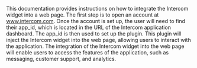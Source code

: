 This documentation provides instructions on how to integrate the Intercom widget into a web page. The first step is to open an account at www.intercom.com. Once the account is set up, the user will need to find their app_id, which is located in the URL of the Intercom application dashboard. The app_id is then used to set up the plugin. This plugin will inject the Intercom widget into the web page, allowing users to interact with the application. The integration of the Intercom widget into the web page will enable users to access the features of the application, such as messaging, customer support, and analytics.

